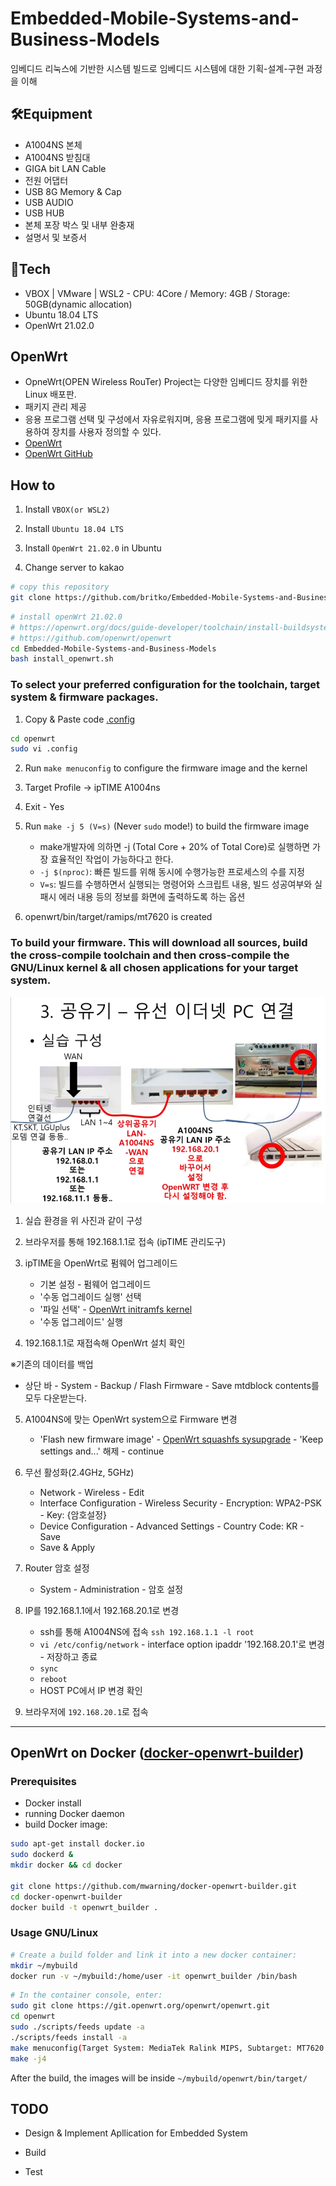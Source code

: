 # Embedded-Mobile-Systems-and-Business-Models
임베디드 리눅스에 기반한 시스템 빌드로 임베디드 시스템에 대한 기획-설계-구현 과정을 이해

## 🛠Equipment
- A1004NS 본체
- A1004NS 받침대
- GIGA bit LAN Cable
- 전원 어댑터
- USB 8G Memory & Cap
- USB AUDIO
- USB HUB
- 본체 포장 박스 및 내부 완충재
- 설명서 및 보증서

## 🎁Tech
- VBOX | VMware | WSL2 - CPU: 4Core / Memory: 4GB / Storage: 50GB(dynamic allocation)
- Ubuntu 18.04 LTS
- OpenWrt 21.02.0

## OpenWrt
- OpneWrt(OPEN Wireless RouTer) Project는 다양한 임베디드 장치를 위한 Linux 배포판.
- 패키지 관리 제공
- 응용 프로그램 선택 및 구성에서 자유로워지며, 응용 프로그램에 밎게 패키지를 사용하여 장치를 사용자 정의할 수 있다.
- [OpenWrt](https://openwrt.org/)
- [OpenWrt GitHub](https://github.com/openwrt/openwrt)

## How to
1. Install `VBOX(or WSL2)`

2. Install `Ubuntu 18.04 LTS`

3. Install `OpenWrt 21.02.0` in Ubuntu

4. Change server to kakao

```bash
# copy this repository
git clone https://github.com/britko/Embedded-Mobile-Systems-and-Business-Models.git
```

```bash
# install openWrt 21.02.0
# https://openwrt.org/docs/guide-developer/toolchain/install-buildsystem#debianubuntu
# https://github.com/openwrt/openwrt
cd Embedded-Mobile-Systems-and-Business-Models
bash install_openwrt.sh
```

### To select your preferred configuration for the toolchain, target system & firmware packages.
1. Copy & Paste code [.config](https://downloads.openwrt.org/releases/21.02.0/targets/ramips/mt7620/config.buildinfo)
```bash
cd openwrt
sudo vi .config
```

2. Run `make menuconfig` to configure the firmware image and the kernel

3. Target Profile -> ipTIME A1004ns

4. Exit - Yes

5. Run `make -j 5 (V=s)` (Never `sudo` mode!) to build the firmware image
   - make개발자에 의하면 -j (Total Core + 20% of Total Core)로 실행하면 가장 효율적인 작업이 가능하다고 한다.
   - `-j $(nproc)`: 빠른 빌드를 위해 동시에 수행가능한 프로세스의 수를 지정
   - `V=s`: 빌드를 수행하면서 실행되는 명령어와 스크립트 내용, 빌드 성공여부와 실패시 에러 내용 등의 정보를 화면에 출력하도록 하는 옵션

6. openwrt/bin/target/ramips/mt7620 is created

### To build your firmware. This will download all sources, build the cross-compile toolchain and then cross-compile the GNU/Linux kernel & all chosen applications for your target system.
![실습환경](https://github.com/britko/Embedded-Mobile-Systems-and-Business-Models/blob/master/images/%EC%8B%A4%EC%8A%B5%ED%99%98%EA%B2%BD.png)
1. 실습 환경을 위 사진과 같이 구성

2. 브라우저를 통해 192.168.1.1로 접속 (ipTIME 관리도구)

3. ipTIME을 OpenWrt로 펌웨어 업그레이드
   - 기본 설정 - 펌웨어 업그레이드
   - '수동 업그레이드 실행' 선택
   - '파일 선택' - [OpenWrt initramfs kernel](https://github.com/britko/Embedded-Mobile-Systems-and-Business-Models/blob/master/a1004ns_firmware_hjsuh/openwrt-21.02.0-ramips-mt7620-iptime_a1004ns-initramfs-kernel_hjsuh.bin)
   - '수동 업그레이드' 실행

4. 192.168.1.1로 재접속해 OpenWrt 설치 확인

※기존의 데이터를 백업

- 상단 바 - System - Backup / Flash Firmware - Save mtdblock contents를 모두 다운받는다.

5. A1004NS에 맞는 OpenWrt system으로 Firmware 변경
   - 'Flash new firmware image' - [OpenWrt squashfs sysupgrade](https://github.com/britko/Embedded-Mobile-Systems-and-Business-Models/blob/master/a1004ns_firmware_hjsuh/openwrt-21.02.0-ramips-mt7620-iptime_a1004ns-squashfs-sysupgrade_hjsuh.bin) - 'Keep settings and...' 해제 - continue

6. 무선 활성화(2.4GHz, 5GHz)
   - Network - Wireless - Edit
   - Interface Configuration - Wireless Security - Encryption: WPA2-PSK - Key: {암호설정}
   - Device Configuration - Advanced Settings - Country Code: KR - Save
   - Save & Apply

7. Router 암호 설정
   - System - Administration - 암호 설정

8. IP를 192.168.1.1에서 192.168.20.1로 변경
   - ssh를 통해 A1004NS에 접속 `ssh 192.168.1.1 -l root`
   - `vi /etc/config/network` - interface option ipaddr '192.168.20.1'로 변경 - 저장하고 종료
   - `sync`
   - `reboot`
   - HOST PC에서 IP 변경 확인

9. 브라우저에 `192.168.20.1`로 접속

---
## OpenWrt on Docker ([docker-openwrt-builder](https://github.com/mwarning/docker-openwrt-builder))
### Prerequisites
- Docker install
- running Docker daemon
- build Docker image:
```bash
sudo apt-get install docker.io
sudo dockerd &
mkdir docker && cd docker

git clone https://github.com/mwarning/docker-openwrt-builder.git
cd docker-openwrt-builder
docker build -t openwrt_builder .
```

### Usage GNU/Linux
```bash
# Create a build folder and link it into a new docker container:
mkdir ~/mybuild
docker run -v ~/mybuild:/home/user -it openwrt_builder /bin/bash
```

```bash
# In the container console, enter:
sudo git clone https://git.openwrt.org/openwrt/openwrt.git
cd openwrt
sudo ./scripts/feeds update -a
./scripts/feeds install -a
make menuconfig(Target System: MediaTek Ralink MIPS, Subtarget: MT7620 based boards, Target Profile: ipTIME A1004ns, Global build settings - Set build defaults..., luci check)
make -j4
```
After the build, the images will be inside `~/mybuild/openwrt/bin/target/`

## TODO
- Design & Implement Apllication for Embedded System

- Build

- Test